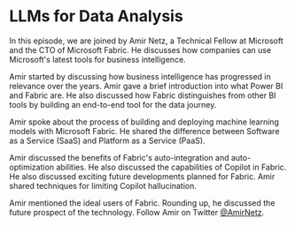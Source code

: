 # LLMs for Data Analysis

In this episode, we are joined by Amir Netz, a Technical Fellow at Microsoft and the CTO of Microsoft Fabric. He discusses how companies can use Microsoft's latest tools for business intelligence.

Amir started by discussing how business intelligence has progressed in relevance over the years. Amir gave a brief introduction into what Power BI and Fabric are. He also discussed how Fabric distinguishes from other BI tools by building an end-to-end tool for the data journey. 

Amir spoke about the process of building and deploying machine learning models with Microsoft Fabric. He shared the difference between Software as a Service (SaaS) and Platform as a Service (PaaS).

Amir discussed the benefits of Fabric's auto-integration and auto-optimization abilities. He also discussed the capabilities of Copilot in Fabric. He also discussed exciting future developments planned for Fabric. Amir shared techniques for limiting Copilot hallucination.

Amir mentioned the ideal users of Fabric. Rounding up, he discussed the future prospect of the technology. Follow Amir on Twitter [@AmirNetz](https://twitter.com/amirnetz).